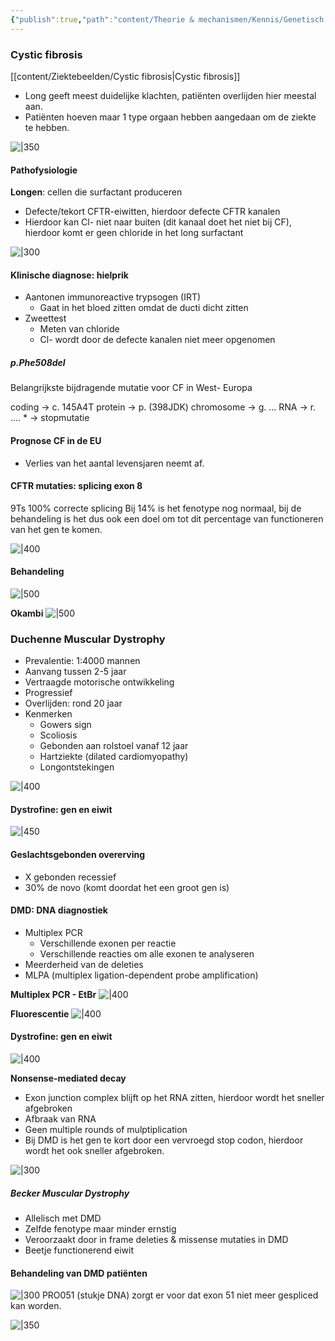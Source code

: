 ```yaml
---
{"publish":true,"path":"content/Theorie & mechanismen/Kennis/Genetisch landschap van ziekte.md","permalink":"/content/theorie-and-mechanismen/kennis/genetisch-landschap-van-ziekte/"}
---
```


### Cystic fibrosis
[[content/Ziektebeelden/Cystic fibrosis\|Cystic fibrosis]]

- Long geeft meest duidelijke klachten, patiënten overlijden hier meestal aan.
- Patiënten hoeven maar 1 type orgaan hebben aangedaan om de ziekte te hebben.

![|350](https://i.imgur.com/BX5PddO.png)

#### Pathofysiologie
**Longen**: cellen die surfactant produceren
- Defecte/tekort CFTR-eiwitten, hierdoor defecte CFTR kanalen
- Hierdoor kan Cl- niet naar buiten (dit kanaal doet het niet bij CF), hierdoor komt er geen chloride in het long surfactant


![|300](https://i.imgur.com/jb3gmSQ.png)

#### Klinische diagnose: hielprik
- Aantonen immunoreactive trypsogen (IRT)
	- Gaat in het bloed zitten omdat de ducti dicht zitten
- Zweettest
	- Meten van chloride 
	- Cl- wordt door de defecte kanalen niet meer opgenomen


##### p.Phe508del 
Belangrijkste bijdragende mutatie voor CF in West- Europa

coding → c. 145A4T
protein → p. (398JDK)
chromosome → g. ...
RNA → r. ....
\* → stopmutatie

#### Prognose CF in de EU
- Verlies van het aantal levensjaren neemt af. 

#### CFTR mutaties: splicing exon 8

9Ts 100% correcte splicing
Bij 14% is het fenotype nog normaal, bij de behandeling is het dus ook een doel om tot dit percentage van functioneren van het gen te komen.

![|400](https://i.imgur.com/rg56JQc.png)


#### Behandeling

![|500](https://i.imgur.com/3NWKNBk.png)

**Okambi**
![|500](https://i.imgur.com/r8NvJIU.png)


### Duchenne Muscular Dystrophy
 - Prevalentie: 1:4000 mannen
 - Aanvang tussen 2-5 jaar
 - Vertraagde motorische ontwikkeling
 - Progressief
 - Overlijden: rond 20 jaar
 - Kenmerken
	- Gowers sign
	- Scoliosis
	- Gebonden aan rolstoel vanaf 12 jaar
	- Hartziekte (dilated cardiomyopathy)
	- Longontstekingen


![|400](https://i.imgur.com/QKuZm0w.png)

#### Dystrofine: gen en eiwit

![|450](https://i.imgur.com/PabThge.png)
#### Geslachtsgebonden overerving
- X gebonden recessief 
- 30% de novo (komt doordat het een groot gen is)

#### DMD: DNA diagnostiek
- Multiplex PCR
	- Verschillende exonen per reactie
	- Verschillende reacties om alle exonen te analyseren
- Meerderheid van de deleties
- MLPA (multiplex ligation-dependent probe amplification)


**Multiplex PCR - EtBr**
![|400](https://i.imgur.com/icvWDfS.png)

**Fluorescentie**
![|400](https://i.imgur.com/tpEOmpw.png)

#### Dystrofine: gen en eiwit
![|400](https://i.imgur.com/4EXh312.png)

**Nonsense-mediated decay**
- Exon junction complex blijft op het RNA zitten, hierdoor wordt het sneller afgebroken
- Afbraak van RNA
- Geen multiple rounds of mulptiplication
- Bij DMD is het gen te kort door een vervroegd stop codon, hierdoor wordt het ook sneller afgebroken. 

![|300](https://i.imgur.com/yUW7fDF.png)


##### Becker Muscular Dystrophy
 - Allelisch met DMD
 - Zelfde fenotype maar minder ernstig
 - Veroorzaakt door in frame deleties & missense mutaties in DMD
 - Beetje functionerend eiwit

#### Behandeling van DMD patiënten
![|300](https://i.imgur.com/76ToKCy.png)
PRO051 (stukje DNA) zorgt er voor dat exon 51 niet meer gespliced kan worden. 


![|350](https://i.imgur.com/eUleNgS.png)
